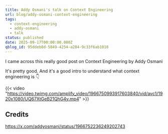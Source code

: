 ```yaml
---
title: Addy Osmani's talk on Context Engineering
url: blog/addy-osmani-context-engineering
tags:
  - context-engineering
  - addy-osmani
  - talk
status: published
date: 2025-09-17T00:00:00.000Z
qblog_id: 95ddeb8d-5849-4254-a284-9c33f6ab1010
---
```


I came across this really good post on Context Engineering by Addy Osmani

It's pretty good. And it's a good intro to understand what context engineering is 👇

{{< video "https://video.twimg.com/amplify_video/1966750993917603840/vid/avc1/1920x1080/UQ67XtGeB21QhG4y.mp4"  >}}

## Credits
https://x.com/addyosmani/status/1966752236249202743